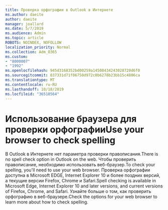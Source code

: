```yaml
---
title: Проверка орфографии в Outlook в Интернете
ms.author: daeite
author: daeite
manager: joallard
ms.date: 5/7/2019
ms.audience: Admin
ms.topic: article
ROBOTS: NOINDEX, NOFOLLOW
localization_priority: Normal
ms.collection: Adm_O365
ms.custom:
- "8000007"
- "1992"
ms.openlocfilehash: 945d3168352bd00259a14508434243028720d6f0
ms.sourcegitcommit: 037331d71f06750d972c0b6278b23bb15c4806ca
ms.translationtype: MT
ms.contentlocale: ru-RU
ms.lasthandoff: 10/18/2019
ms.locfileid: "36510564"
---
```

# <a name="use-your-browser-to-check-spelling"></a><span data-ttu-id="57967-102">Использование браузера для проверки орфографии</span><span class="sxs-lookup"><span data-stu-id="57967-102">Use your browser to check spelling</span></span>

<span data-ttu-id="57967-103">В Outlook в Интернете нет параметра проверки правописания.</span><span class="sxs-lookup"><span data-stu-id="57967-103">There is no spell check option in Outlook on the web.</span></span> <span data-ttu-id="57967-104">Чтобы проверить правописание, необходимо использовать веб-браузер.</span><span class="sxs-lookup"><span data-stu-id="57967-104">To check your spelling, you'll need to use your web browser.</span></span> <span data-ttu-id="57967-105">Проверка орфографии доступна в Microsoft EDGE, Internet Explorer 10 и более поздних версий, а текущие версии Firefox, Chrome и Safari.</span><span class="sxs-lookup"><span data-stu-id="57967-105">Spell checking is available in Microsoft Edge, Internet Explorer 10 and later versions, and current versions of Firefox, Chrome, and Safari.</span></span> <span data-ttu-id="57967-106">Узнайте больше о том, как проверить орфографию в веб-браузере.</span><span class="sxs-lookup"><span data-stu-id="57967-106">Check the options for your web browser to learn more about how to check spelling.</span></span>